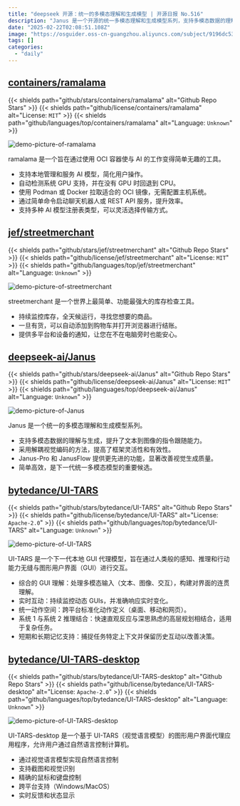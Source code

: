 ```yaml
---
title: "deepseek 开源：统一的多模态理解和生成模型 | 开源日报 No.516"
description: "Janus 是一个开源的统一多模态理解和生成模型系列，支持多模态数据的理解与生成，提升文本到图像的指令跟随能力。它采用解耦视觉编码，增强了框架的灵活性和有效性。Janus-Pro 和 JanusFlow 提供了更先进的功能，显著提升视觉生成质量，成为下一代统一多模态模型的有力候选。"
date: "2025-02-22T02:08:51.108Z"
image: "https://osguider.oss-cn-guangzhou.aliyuncs.com/subject/9196dc53b9784146c57b74a8997cc923.png"
tags: []
categories:
  - "daily"
---
```


## [containers/ramalama](https://github.com/containers/ramalama)

{{< shields path="github/stars/containers/ramalama" alt="Github Repo Stars" >}} {{< shields path="github/license/containers/ramalama" alt="License: `MIT`" >}} {{< shields path="github/languages/top/containers/ramalama" alt="Language: `Unknown`" >}}

![demo-picture-of-ramalama](https://static.osguider.com/subject/github/containers/ramalama/1b3a09284318c444c309008bfcfcc5d8.png)

ramalama 是一个旨在通过使用 OCI 容器使与 AI 的工作变得简单无趣的工具。

- 支持本地管理和服务 AI 模型，简化用户操作。
- 自动检测系统 GPU 支持，并在没有 GPU 时回退到 CPU。
- 使用 Podman 或 Docker 拉取适合的 OCI 镜像，无需配置主机系统。
- 通过简单命令启动聊天机器人或 REST API 服务，提升效率。
- 支持多种 AI 模型注册表类型，可以灵活选择传输方式。
  
## [jef/streetmerchant](https://github.com/jef/streetmerchant)

{{< shields path="github/stars/jef/streetmerchant" alt="Github Repo Stars" >}} {{< shields path="github/license/jef/streetmerchant" alt="License: `MIT`" >}} {{< shields path="github/languages/top/jef/streetmerchant" alt="Language: `Unknown`" >}}

![demo-picture-of-streetmerchant](https://static.osguider.com/subject/github/jef/streetmerchant/620104311d131bd93720818a3268d104.png)

streetmerchant 是一个世界上最简单、功能最强大的库存检查工具。

- 持续监控库存，全天候运行，寻找您想要的商品。
- 一旦有货，可以自动添加到购物车并打开浏览器进行结账。
- 提供多平台和设备的通知，让您在不在电脑旁时也能安心。
  
## [deepseek-ai/Janus](https://github.com/deepseek-ai/Janus)

{{< shields path="github/stars/deepseek-ai/Janus" alt="Github Repo Stars" >}} {{< shields path="github/license/deepseek-ai/Janus" alt="License: `MIT`" >}} {{< shields path="github/languages/top/deepseek-ai/Janus" alt="Language: `Unknown`" >}}

![demo-picture-of-Janus](https://static.osguider.com/subject/github/deepseek-ai/Janus/3e0b470601403fd019f01a8f84496a8f.png)

Janus 是一个统一的多模态理解和生成模型系列。

- 支持多模态数据的理解与生成，提升了文本到图像的指令跟随能力。
- 采用解耦视觉编码的方法，提高了框架灵活性和有效性。
- Janus-Pro 和 JanusFlow 提供更先进的功能，显著改善视觉生成质量。
- 简单高效，是下一代统一多模态模型的重要候选。
  
## [bytedance/UI-TARS](https://github.com/bytedance/UI-TARS)

{{< shields path="github/stars/bytedance/UI-TARS" alt="Github Repo Stars" >}} {{< shields path="github/license/bytedance/UI-TARS" alt="License: `Apache-2.0`" >}} {{< shields path="github/languages/top/bytedance/UI-TARS" alt="Language: `Unknown`" >}}

![demo-picture-of-UI-TARS](https://static.osguider.com/subject/github/bytedance/UI-TARS/ef0879015e9306c34a8de15b4bb15da2.png)

UI-TARS 是一个下一代本地 GUI 代理模型，旨在通过人类般的感知、推理和行动能力无缝与图形用户界面（GUI）进行交互。

- 综合的 GUI 理解：处理多模态输入（文本、图像、交互），构建对界面的连贯理解。
- 实时互动：持续监控动态 GUIs，并准确响应实时变化。
- 统一动作空间：跨平台标准化动作定义（桌面、移动和网页）。
- 系统 1 与系统 2 推理结合：快速直观反应与深思熟虑的高层规划相结合，适用于复杂任务。
- 短期和长期记忆支持：捕捉任务特定上下文并保留历史互动以改善决策。
  
## [bytedance/UI-TARS-desktop](https://github.com/bytedance/UI-TARS-desktop)

{{< shields path="github/stars/bytedance/UI-TARS-desktop" alt="Github Repo Stars" >}} {{< shields path="github/license/bytedance/UI-TARS-desktop" alt="License: `Apache-2.0`" >}} {{< shields path="github/languages/top/bytedance/UI-TARS-desktop" alt="Language: `Unknown`" >}}

![demo-picture-of-UI-TARS-desktop](https://static.osguider.com/subject/github/bytedance/UI-TARS-desktop/08e3e0776c44d6ba6b049fc13a105f8c.png)

UI-TARS-desktop 是一个基于 UI-TARS（视觉语言模型）的图形用户界面代理应用程序，允许用户通过自然语言控制计算机。

- 通过视觉语言模型实现自然语言控制
- 支持截图和视觉识别
- 精确的鼠标和键盘控制
- 跨平台支持（Windows/MacOS）
- 实时反馈和状态显示
  
